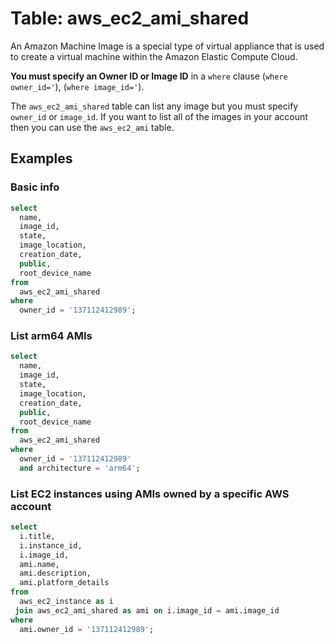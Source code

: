 # Table: aws_ec2_ami_shared

An Amazon Machine Image is a special type of virtual appliance that is used to create a virtual machine within the Amazon Elastic Compute Cloud.

**You must specify an Owner ID or Image ID** in a `where` clause (`where owner_id='`), (`where image_id='`).

The `aws_ec2_ami_shared` table can list any image but you must specify `owner_id` or `image_id`.
If you want to list all of the images in your account then you can use the `aws_ec2_ami` table.

## Examples

### Basic info

```sql
select
  name,
  image_id,
  state,
  image_location,
  creation_date,
  public,
  root_device_name
from
  aws_ec2_ami_shared
where
  owner_id = '137112412989';
```

### List arm64 AMIs

```sql
select
  name,
  image_id,
  state,
  image_location,
  creation_date,
  public,
  root_device_name
from
  aws_ec2_ami_shared
where
  owner_id = '137112412989'
  and architecture = 'arm64';
```

### List EC2 instances using AMIs owned by a specific AWS account

```sql
select
  i.title,
  i.instance_id,
  i.image_id,
  ami.name,
  ami.description,
  ami.platform_details
from
  aws_ec2_instance as i
 join aws_ec2_ami_shared as ami on i.image_id = ami.image_id
where
  ami.owner_id = '137112412989';
```
